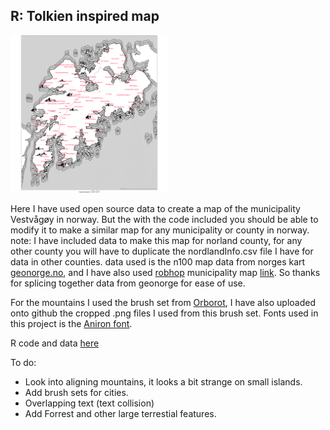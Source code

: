 ## R: Tolkien inspired map

<img src="Vestvågøy.png" width="50%" height="50%"/>

Here I have used open source data to create a map of the municipality Vestvågøy in norway. But the with the code included you should be able to modify it to make a similar map for any municipality or county in norway.
note: I have included data to make this map for norland county, for any other county you will have to duplicate the nordlandInfo.csv file I have for data in other counties.
data used is the n100 map data from norges kart [geonorge.no]([https://link-url-here.org](https://kartkatalog.geonorge.no/metadata/n100-kartdata/11a70876-5b21-4cc6-8229-902266c4968f)), and I have also used [robhop](https://github.com/robhop/) municipality map [link](https://github.com/robhop/fylker-og-kommuner/blob/main/Kommuner-L.geojson). So thanks for splicing together data from geonorge for ease of use.

For the mountains I used the brush set from [Orborot](https://www.deviantart.com/orboroth/art/LotR-Map-Brushes-609527672), I have also uploaded onto github the cropped .png files I used from this brush set.
Fonts used in this project is the [Aniron font](https://www.dafont.com/aniron.font).

R code and data [here](https://github.com/jahetzler/jahetzler.github.io/tree/main/TolkienMap)

To do:

- Look into aligning mountains, it looks a bit strange on small islands. 
- Add brush sets for cities.
- Overlapping text (text collision) 
- Add Forrest and other large terrestial features.


